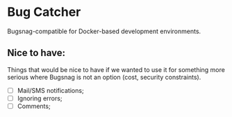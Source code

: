 # Bug Catcher
Bugsnag-compatible for Docker-based development environments.

## Nice to have:

Things that would be nice to have if we wanted to use it for something more serious where Bugsnag is not an option (cost, security constraints).

- [ ] Mail/SMS notifications;
- [ ] Ignoring errors;
- [ ] Comments;
